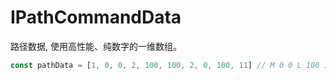 # IPathCommandData

路径数据, 使用高性能、纯数字的一维数组。

```ts
const pathData = [1, 0, 0, 2, 100, 100, 2, 0, 100, 11] // M 0 0 L 100 100 L 0 100 Z
```
